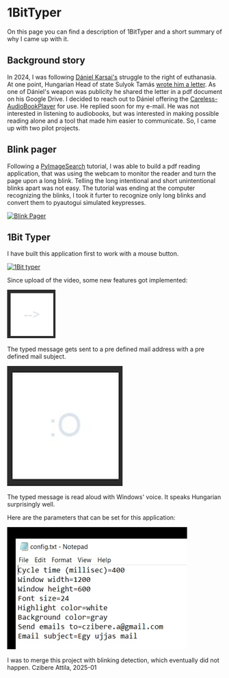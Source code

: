 # 1BitTyper

On this page you can find a description of 1BitTyper and a short summary of why I came up with it. 

## Background story

In 2024, I was following [Dániel Karsai's](https://hu.wikipedia.org/wiki/Karsai_D%C3%A1niel) struggle to the right of euthanasia. At one point, Hungarian Head of state Sulyok Tamás [wrote him a letter](https://telex.hu/belfold/2024/06/03/karsai-daniel-alkotmanyjogasz-elnoki-kegyelem-sulyok-tamas-koztarsasagi-elnok). As one of Dániel's weapon was publicity he shared the letter in a pdf document on his Google Drive.
I decided to reach out to Dániel offering the [Careless-AudioBookPlayer](https://github.com/gitusercz/CABP) for use. 
He replied soon for my e-mail. He was not interested in listening to audiobooks, but was interested in making possible reading alone and a tool that made him easier to communicate. 
So, I came up with two pilot projects. 
## Blink pager 
Following a [PyImageSearch](https://pyimagesearch.com/2017/04/24/eye-blink-detection-opencv-python-dlib/) tutorial, I was able to build a pdf reading application, that was using the webcam to monitor the reader and turn the page upon a long blink. Telling the long intentional and short unintentional blinks apart was not easy. The tutorial was ending at the computer recognizing the blinks, I took it furter to recognize only long blinks and convert them to pyautogui simulated keypresses. 

[![Blink Pager](http://img.youtube.com/vi/2xVDDgs_4EI/0.jpg)](http://www.youtube.com/watch?v=2xVDDgs_4EI "Video Title")
 
 ## 1Bit Typer
I have built this application first to work with a mouse button. 

  [![1Bit typer](http://img.youtube.com/vi/qXcb0MDoz9o/0.jpg)](http://www.youtube.com/watch?v=qXcb0MDoz9o "Video Title")

Since upload of the video, some new features got implemented:

![image](resources/sendasamail.jpg)

The typed message gets sent to a pre defined mail address with a pre defined mail subject. 

![image](resources/speak_out_loud.jpg)

The typed message is read aloud with Windows' voice. It speaks Hungarian surprisingly well. 

Here are the parameters that can be set for this application: 

![image](resources/config.jpg)


I was to merge this project with blinking detection, which eventually did not happen. 
Czibere Attila, 2025-01
